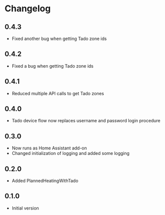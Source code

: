 # Changelog

## 0.4.3

- Fixed another bug when getting Tado zone ids

## 0.4.2

- Fixed a bug when getting Tado zone ids

## 0.4.1

- Reduced multiple API calls to get Tado zones

## 0.4.0

- Tado device flow now replaces username and password login procedure

## 0.3.0

- Now runs as Home Assistant add-on
- Changed initialization of logging and added some logging

## 0.2.0

- Added PlannedHeatingWithTado

## 0.1.0

- Initial version
